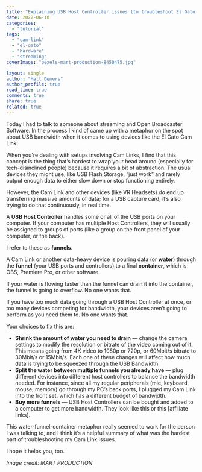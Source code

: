 ```yaml
---
title: "Explaining USB Host Controller issues (to troubleshoot El Gato Cam Links)"
date: 2022-06-10
categories: 
  - "tutorial"
tags: 
  - "cam-link"
  - "el-gato"
  - "hardware"
  - "streaming"
coverImage: "pexels-mart-production-8450475.jpg"

layout: single
author: "Matt Demers"
author_profile: true
read_time: true
comments: true
share: true
related: true
---
```


Today I had to talk to someone about streaming and Open Broadcaster Software. In the process I kind of came up with a metaphor on the spot about USB bandwidth when it comes to using devices like the El Gato Cam Link.

When you're dealing with setups involving Cam Links, I find that this concept is the thing that’s hardest to wrap your head around (especially for tech-disinclined people) because it requires a bit of abstraction. The usual devices they might use, like USB Flash Storage, “just work” and rarely output enough data to either slow down or stop functioning entirely.

However, the Cam Link and other devices (like VR Headsets) _do_ end up transferring massive amounts of data; for a USB capture card, it’s also trying to do that continuously, in real time.

A **USB Host Controller** handles some or all of the USB ports on your computer. If your computer has multiple Host Controllers, they will usually be assigned to groups of ports (like a group on the front panel of your computer, or the back).

I refer to these as **funnels**.

A Cam Link or another data-heavy device is pouring data (or **water**) through the **funnel** (your USB ports and controllers) to a final **container**, which is OBS, Premiere Pro, or other software.

If your water is flowing faster than the funnel can drain it into the container, the funnel is going to overflow. No one wants that.

If you have too much data going through a USB Host Controller at once, or too many devices competing for bandwidth, your devices aren’t going to perform as you need them to. No one wants that.

Your choices to fix this are:

- **Shrink the amount of water you need to drain** — change the camera settings to modify the resolution or bitrate of the video coming out of it. This means going from 4K video to 1080p or 720p, or 60Mbit/s bitrate to 30Mbit/s or 15Mbit/s. Each one of these changes will affect how much data is trying to be squeezed through the USB Bandwidth.
- **Split the water between multiple funnels you already have** — plug different devices into different host controllers to balance the bandwidth needed. For instance, since all my regular peripherals (mic, keyboard, mouse, memory) go through my PC’s back ports, I plugged my Cam Link into the front set, which has a different budget of bandwidth.
- **Buy more funnels** — USB Host Controllers can be bought and added to a computer to get more bandwidth. They look like this or this \[affiliate links\].

This water-funnel-container metaphor really seemed to work for the person I was talking to, and I think it’s a helpful summary of what was the hardest part of troubleshooting my Cam Link issues.

I hope it helps you, too.

_Image credit: MART PRODUCTION_
